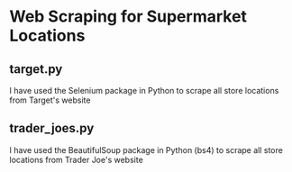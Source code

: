 # Web Scraping for Supermarket Locations

## target.py

I have used the Selenium package in Python to scrape all store locations from Target's website

## trader_joes.py

I have used the BeautifulSoup package in Python (bs4) to scrape all store locations from Trader Joe's website	
